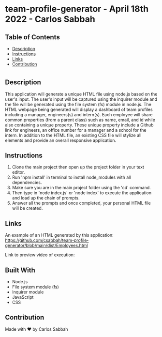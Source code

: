 # team-profile-generator - April 18th 2022 - Carlos Sabbah

## Table of Contents

- [Description](#Description)
- [Instructions](#Instructions)
- [Links](#Links)
- [Contribution](#Contribution)

#

## Description

This application will generate a unique HTML file using node.js based on the user's input. The user's input will be captured using the inquirer module and the file will be generated using the file system (fs) module in node.js. The HTML webpage being generated will display a dashboard of team profiles including a manager, engineers(s) and intern(s). Each employee will share common properties (from a parent class) such as name, email, and id while also containing a unique property. These unique property include a Github link for engineers, an office number for a manager and a school for the intern. In addition to the HTML file, an existing CSS file will stylize all elements and provide an overall responsive application.

## Instructions

1. Clone the main project then open up the project folder in your text editor.
2. Run 'npm install' in terminal to install node_modules with all dependencies.
3. Make sure you are in the main project folder using the 'cd' command.
4. Then type in 'node index.js' or 'node index' to execute the application and load up the chain of prompts.
5. Answer all the prompts and once completed, your personal HTML file will be created.

## Links

An example of an HTML generated by this application:
https://github.com/csabbah/team-profile-generator/blob/main/dist/Employees.html

Link to preview video of execution:

## Built With

- Node.js
- File system module (fs)
- Inquirer module
- JavaScript
- CSS

## Contribution

Made with ❤️ by Carlos Sabbah
